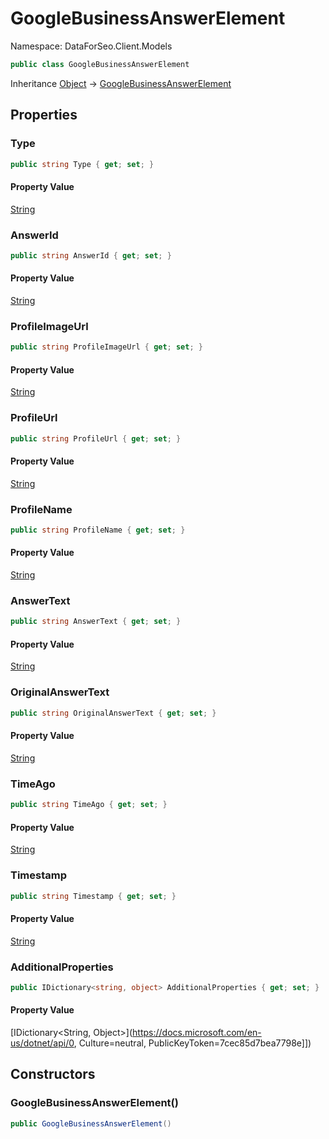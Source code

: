 # GoogleBusinessAnswerElement

Namespace: DataForSeo.Client.Models

```csharp
public class GoogleBusinessAnswerElement
```

Inheritance [Object](https://docs.microsoft.com/en-us/dotnet/api/Object) → [GoogleBusinessAnswerElement](./GoogleBusinessAnswerElement.md)

## Properties

### **Type**

```csharp
public string Type { get; set; }
```

#### Property Value

[String](https://docs.microsoft.com/en-us/dotnet/api/String)<br>

### **AnswerId**

```csharp
public string AnswerId { get; set; }
```

#### Property Value

[String](https://docs.microsoft.com/en-us/dotnet/api/String)<br>

### **ProfileImageUrl**

```csharp
public string ProfileImageUrl { get; set; }
```

#### Property Value

[String](https://docs.microsoft.com/en-us/dotnet/api/String)<br>

### **ProfileUrl**

```csharp
public string ProfileUrl { get; set; }
```

#### Property Value

[String](https://docs.microsoft.com/en-us/dotnet/api/String)<br>

### **ProfileName**

```csharp
public string ProfileName { get; set; }
```

#### Property Value

[String](https://docs.microsoft.com/en-us/dotnet/api/String)<br>

### **AnswerText**

```csharp
public string AnswerText { get; set; }
```

#### Property Value

[String](https://docs.microsoft.com/en-us/dotnet/api/String)<br>

### **OriginalAnswerText**

```csharp
public string OriginalAnswerText { get; set; }
```

#### Property Value

[String](https://docs.microsoft.com/en-us/dotnet/api/String)<br>

### **TimeAgo**

```csharp
public string TimeAgo { get; set; }
```

#### Property Value

[String](https://docs.microsoft.com/en-us/dotnet/api/String)<br>

### **Timestamp**

```csharp
public string Timestamp { get; set; }
```

#### Property Value

[String](https://docs.microsoft.com/en-us/dotnet/api/String)<br>

### **AdditionalProperties**

```csharp
public IDictionary<string, object> AdditionalProperties { get; set; }
```

#### Property Value

[IDictionary&lt;String, Object&gt;](https://docs.microsoft.com/en-us/dotnet/api/0, Culture=neutral, PublicKeyToken=7cec85d7bea7798e]])<br>

## Constructors

### **GoogleBusinessAnswerElement()**

```csharp
public GoogleBusinessAnswerElement()
```
